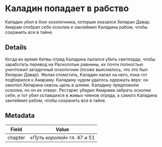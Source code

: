 # Каладин попадает в рабство
Каладин убил в бою осколочника, которым оказался Хеларан Давар. Амарам отобрал себе осколки и заклеймил Каладина рабом, чтобы сохранить все в тайне.

## Details
Когда во время битвы отряд Каладина пытался убить светлорда, чтобы заработать перевод на Расколотые равнины, их почти полностью уничтожил загадочный осколочник (позже выяснилось, что это был Хеларан Давар). Желая отомстить, Каладин напал на него, пока тот подбирался к Амараму. Каладину чудом удалось одержать верх: он заколол Хеларана сквозь щель в шлеме. Каладину предложили осколки, но он их отверг. Рестарес убедил Амарама забрать осколки себе, и тот убил оставшихся в живых членов отряда, а самого Каладина заклеймил рабом, чтобы сохранить все в тайне.

## Metadata
| Field | Value |
| ----- | ----- |
| chapter | *«Путь королей»* гл. 47 и 51 |
